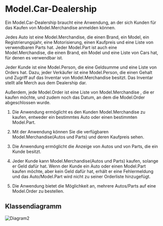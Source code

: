 # Model.Car-Dealership

Ein Model.Car-Dealership braucht eine Anwendung, an der sich Kunden für das Kaufen von Model.Merchandise anmelden können.

Jedes Auto ist eine Model.Merchandise, die einen Brand, ein Model, ein Registrierungsjahr, eine Motorisierung, einen Kaufpreis und eine Liste von verwendbaren Parts hat. Jeder Model.Part ist auch eine Model.Merchandise, die einen Brand, ein Model und eine Liste von Cars hat, für denen es verwendbar ist.    

Jeder Kunde ist eine Model.Person, die eine Geldsumme und eine Liste von Orders hat. Dazu, jeder Verkäufer ist eine Model.Person, die einen Gehalt und Zugriff auf das Inventar von Model.Merchandise besitzt. Das Inventar stellt alle Merch aus dem Dealership dar.

Außerdem, jede Model.Order ist eine Liste von Model.Merchandise  , die er kaufen möchte, und zudem noch das Datum, an dem die Model.Order abgeschlossen wurde.

1.	Die Anwendung ermöglicht es den Kunden Model.Merchandise zu kaufen, entweder ein bestimmtes Auto oder einen bestimmten Model.Part.

2.	Mit der Anwendung können Sie die verfügbaren Model.Merchandise(Autos und Parts) und deren Kaufpreis sehen.

3.	Die Anwendung ermöglicht die Anzeige von Autos und von Parts, die ein Kunde besitzt.

4.	Jeder Kunde kann Model.Merchandise(Autos und Parts) kaufen, solange er Geld dafür hat. Wenn der Kunde ein Auto oder einen Model.Part kaufen möchte,  aber kein Geld dafür hat, erhält er eine Fehlermeldung und das Auto/Model.Part wird nicht zu seiner Orderliste hinzugefügt.

5.	Die Anwendung bietet die Möglichkeit an, mehrere Autos/Parts auf eine Model.Order zu bestellen.





Klassendiagramm
----------------------------------------------------------------------------------------------------------------------------------------------------------------
![Diagram2](https://user-images.githubusercontent.com/114949622/197992576-0d3b0876-cfac-44fd-9f87-c5ae2475dd87.png)

